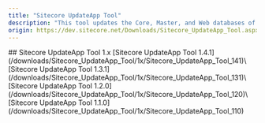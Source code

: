 ```yaml
---
title: "Sitecore UpdateApp Tool"
description: "This tool updates the Core, Master, and Web databases of Sitecore Experience Platform. Download and use the version of the tool that is appropriate for the version and topology of the Sitecore Experience Platform that you are upgrading from."
origin: https://dev.sitecore.net/Downloads/Sitecore_UpdateApp_Tool.aspx
---
```


<Card variant='outlineRaised' px={0} mb={8}>
<CardHeader>
## Sitecore UpdateApp Tool 1.x
</CardHeader>
<CardBody>
[Sitecore UpdateApp Tool 1.4.1](/downloads/Sitecore_UpdateApp_Tool/1x/Sitecore_UpdateApp_Tool_141)\
[Sitecore UpdateApp Tool 1.3.1](/downloads/Sitecore_UpdateApp_Tool/1x/Sitecore_UpdateApp_Tool_131)\
[Sitecore UpdateApp Tool 1.2.0](/downloads/Sitecore_UpdateApp_Tool/1x/Sitecore_UpdateApp_Tool_120)\
[Sitecore UpdateApp Tool 1.1.0](/downloads/Sitecore_UpdateApp_Tool/1x/Sitecore_UpdateApp_Tool_110)
</CardBody>          
</Card>